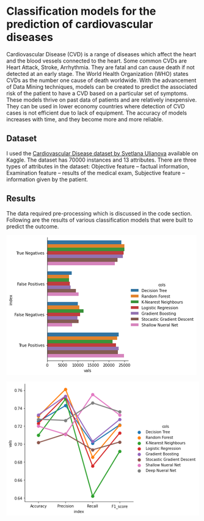 
# Classification models for the prediction of cardiovascular diseases 
  

Cardiovascular Disease (CVD) is a range of diseases which affect the heart and the blood vessels connected to the heart. Some common CVDs are Heart Attack, Stroke, Arrhythmia. They are fatal and can cause death if not detected at an early stage. The World Health Organization (WHO) states CVDs as the number one cause of death worldwide.
With the advancement of Data Mining techniques, models can be created to predict the associated risk of the patient to have a CVD based on a particular set of symptoms. These models thrive on past data of patients and are relatively inexpensive. They can be used in lower economy countries where detection of CVD cases is not efficient due to lack of equipment. The accuracy of models increases with time, and they become more and more reliable.

## Dataset

I used the [Cardiovascular Disease dataset by Svetlana Ulianova](https://www.kaggle.com/sulianova/cardiovascular-disease-dataset) available on Kaggle. The dataset has 70000 instances and 13 attributes. There are three types of attributes in the dataset: Objective feature – factual information, Examination feature – results of the medical exam, Subjective feature – information given by the patient.

## Results

The data required pre-processing which is discussed in the code section. Following are the results of various classification models that were built to predict the outcome.


![Comparision analysis](https://github.com/pranjal-dave/CVD-Prediction/blob/main/model%20comp.png)

![Result analysis](https://github.com/pranjal-dave/CVD-Prediction/blob/main/result%20comp.png)
